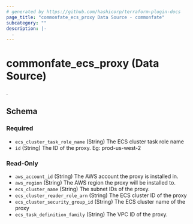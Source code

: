 ```yaml
---
# generated by https://github.com/hashicorp/terraform-plugin-docs
page_title: "commonfate_ecs_proxy Data Source - commonfate"
subcategory: ""
description: |-
  .
---
```


# commonfate_ecs_proxy (Data Source)

.



<!-- schema generated by tfplugindocs -->
## Schema

### Required

- `ecs_cluster_task_role_name` (String) The ECS cluster task role name
- `id` (String) The ID of the proxy. Eg: prod-us-west-2

### Read-Only

- `aws_account_id` (String) The AWS account the proxy is installed in.
- `aws_region` (String) The AWS region the proxy will be installed to.
- `ecs_cluster_name` (String) The subnet IDs of the proxy.
- `ecs_cluster_reader_role_arn` (String) The ECS cluster ID of the proxy
- `ecs_cluster_security_group_id` (String) The ECS cluster name of the proxy
- `ecs_task_definition_family` (String) The VPC ID of the proxy.


